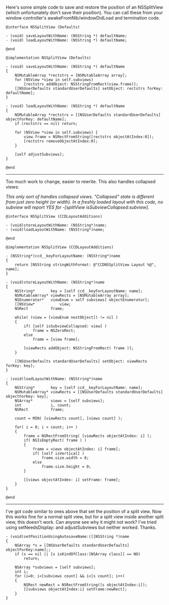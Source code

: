 Here's some simple code to save and restore the position of an NSSplitView (which unfortunately don't save their position). You can call these from your window controller's awakeFromNib/windowDidLoad and termination code.

    @interface NSSplitView (Defaults)
    
    - (void) saveLayoutWithName: (NSString *) defaultName;
    - (void) loadLayoutWithName: (NSString *) defaultName;
    
    @end
    
    @implementation NSSplitView (Defaults)
    
    - (void) saveLayoutWithName: (NSString *) defaultName
    {
        NSMutableArray *rectstrs = [NSMutableArray array];
        for (NSView *view in self.subviews)
            [rectstrs addObject: NSStringFromRect(view.frame)];
        [[NSUserDefaults standardUserDefaults] setObject: rectstrs forKey: defaultName];
    }
    
    - (void) loadLayoutWithName: (NSString *) defaultName
    {
        NSMutableArray *rectstrs = [[NSUserDefaults standardUserDefaults] objectForKey: defaultName];
        if (rectstrs == nil) return;
    
        for (NSView *view in self.subviews) {
            view.frame = NSRectFromString([rectstrs objectAtIndex:0]);
            [rectstrs removeObjectAtIndex:0];
        }
        
        [self adjustSubviews];
    }
    
    @end

----

Too much work to change, easier to rewrite. This also handles collapsed views:

*This only sort of handles collapsed views.  "Collapsed" state is different from just zero height (or width).  In a freshly loaded layout with this code, no subview will report YES for -[splitView isSubviewCollapsed:subview].*

    @interface NSSplitView (CCDLayoutAdditions)
    
    - (void)storeLayoutWithName: (NSString*)name;
    - (void)loadLayoutWithName: (NSString*)name;
    
    @end    
    
    @implementation NSSplitView (CCDLayoutAdditions)
    
    - (NSString*)ccd__keyForLayoutName: (NSString*)name
    {
    	return [NSString stringWithFormat: @"CCDNSSplitView Layout %@", name];
    }
    
    - (void)storeLayoutWithName: (NSString*)name
    {
    	NSString*		key = [self ccd__keyForLayoutName: name];
    	NSMutableArray*	viewRects = [NSMutableArray array];
    	NSEnumerator*	viewEnum = self subviews] objectEnumerator];
    	[[NSView*			view;
    	NSRect			frame;
    	
    	while( (view = [viewEnum nextObject]) != nil )
    	{
    		if( [self isSubviewCollapsed: view] )
    			frame = NSZeroRect;
    		else
    			frame = [view frame];
    			
    		[viewRects addObject: NSStringFromRect( frame )];
    	}
    	
    	[[NSUserDefaults standardUserDefaults] setObject: viewRects forKey: key];
    }
    
    - (void)loadLayoutWithName: (NSString*)name
    {
    	NSString*		key = [self ccd__keyForLayoutName: name];
    	NSMutableArray*	viewRects = [[NSUserDefaults standardUserDefaults] objectForKey: key];
    	NSArray*		views = [self subviews];
    	int				i, count;
    	NSRect			frame;
    		
    	count = MIN( [viewRects count], [views count] );
    	
    	for( i = 0; i < count; i++ )
    	{
    		frame = NSRectFromString( [viewRects objectAtIndex: i] );
    		if( NSIsEmptyRect( frame ) )
    		{
    			frame = views objectAtIndex: i] frame];
    			if( [self isVertical] )
    				frame.size.width = 0;
    			else
    				frame.size.height = 0;
    		}
    			
    		[[views objectAtIndex: i] setFrame: frame];
    	}
    }
    
    @end

----

I've got code similar to ones above that set the position of a split view. Now this works fine for a normal split view, but for a split view inside another split view, this doesn't work. Can anyone see why it might not work? I've tried using     setNeedsDisplay: and     adjustSubviews but neither worked. Thanks.

    - (void)setPositionUsingAutosaveName:([[NSString *)name
    {
    	NSArray *s = [[NSUserDefaults standardUserDefaults] objectForKey:name];;
    	if (s == nil || [s isKindOfClass:[NSArray class]] == NO)
    		return;
    	
    	NSArray *subviews = [self subviews];
    	int i;
    	for (i=0; i<[subviews count] && i<[s count]; i++)
    	{
    		NSRect newRect = NSRectFromString([s objectAtIndex:i]);
    		[[subviews objectAtIndex:i] setFrame:newRect];
    	}
    }
